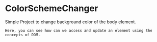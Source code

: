 # ColorSchemeChanger
Simple Project to change background color of the body element.

    Here, you can see how can we access and update an element using the concepts of DOM.